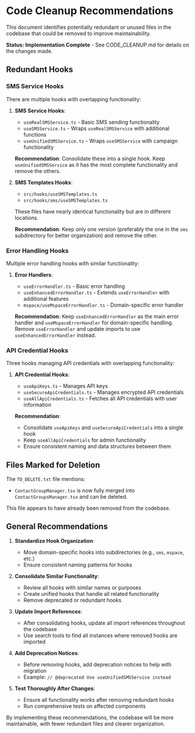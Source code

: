 # Code Cleanup Recommendations

This document identifies potentially redundant or unused files in the codebase that could be removed to improve maintainability.

**Status: Implementation Complete** - See CODE_CLEANUP.md for details on the changes made.

## Redundant Hooks

### SMS Service Hooks
There are multiple hooks with overlapping functionality:

1. **SMS Service Hooks**:
   - `useRealSMSService.ts` - Basic SMS sending functionality
   - `useSMSService.ts` - Wraps `useRealSMSService` with additional functions
   - `useUnifiedSMSService.ts` - Wraps `useSMSService` with campaign functionality

   **Recommendation**: Consolidate these into a single hook. Keep `useUnifiedSMSService` as it has the most complete functionality and remove the others.

2. **SMS Templates Hooks**:
   - `src/hooks/useSMSTemplates.ts`
   - `src/hooks/sms/useSMSTemplates.ts`

   These files have nearly identical functionality but are in different locations.
   
   **Recommendation**: Keep only one version (preferably the one in the `sms` subdirectory for better organization) and remove the other.

### Error Handling Hooks
Multiple error handling hooks with similar functionality:

1. **Error Handlers**:
   - `useErrorHandler.ts` - Basic error handling
   - `useEnhancedErrorHandler.ts` - Extends `useErrorHandler` with additional features
   - `mspace/useMspaceErrorHandler.ts` - Domain-specific error handler

   **Recommendation**: Keep `useEnhancedErrorHandler` as the main error handler and `useMspaceErrorHandler` for domain-specific handling. Remove `useErrorHandler` and update imports to use `useEnhancedErrorHandler` instead.

### API Credential Hooks
Three hooks managing API credentials with overlapping functionality:

1. **API Credential Hooks**:
   - `useApiKeys.ts` - Manages API keys
   - `useSecureApiCredentials.ts` - Manages encrypted API credentials
   - `useAllApiCredentials.ts` - Fetches all API credentials with user information

   **Recommendation**: 
   - Consolidate `useApiKeys` and `useSecureApiCredentials` into a single hook
   - Keep `useAllApiCredentials` for admin functionality
   - Ensure consistent naming and data structures between them

## Files Marked for Deletion

The `TO_DELETE.txt` file mentions:
- `ContactGroupManager.tsx` is now fully merged into `ContactGroupsManager.tsx` and can be deleted.

This file appears to have already been removed from the codebase.

## General Recommendations

1. **Standardize Hook Organization**:
   - Move domain-specific hooks into subdirectories (e.g., `sms`, `mspace`, etc.)
   - Ensure consistent naming patterns for hooks

2. **Consolidate Similar Functionality**:
   - Review all hooks with similar names or purposes
   - Create unified hooks that handle all related functionality
   - Remove deprecated or redundant hooks

3. **Update Import References**:
   - After consolidating hooks, update all import references throughout the codebase
   - Use search tools to find all instances where removed hooks are imported

4. **Add Deprecation Notices**:
   - Before removing hooks, add deprecation notices to help with migration
   - Example: `// @deprecated Use useUnifiedSMSService instead`

5. **Test Thoroughly After Changes**:
   - Ensure all functionality works after removing redundant hooks
   - Run comprehensive tests on affected components

By implementing these recommendations, the codebase will be more maintainable, with fewer redundant files and clearer organization.